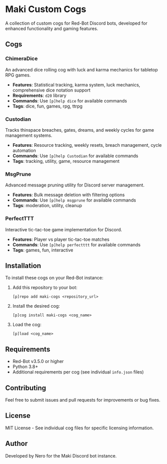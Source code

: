 # Maki Custom Cogs

A collection of custom cogs for Red-Bot Discord bots, developed for enhanced functionality and gaming features.

## Cogs

### ChimeraDice
An advanced dice rolling cog with luck and karma mechanics for tabletop RPG games.
- **Features**: Statistical tracking, karma system, luck mechanics, comprehensive dice notation support
- **Requirements**: `d20` library
- **Commands**: Use `[p]help dice` for available commands
- **Tags**: dice, fun, games, rpg, ttrpg

### Custodian
Tracks thinspace breaches, gates, dreams, and weekly cycles for game management systems.
- **Features**: Resource tracking, weekly resets, breach management, cycle automation
- **Commands**: Use `[p]help Custodian` for available commands
- **Tags**: tracking, utility, game, resource management

### MsgPrune
Advanced message pruning utility for Discord server management.
- **Features**: Bulk message deletion with filtering options
- **Commands**: Use `[p]help msgprune` for available commands
- **Tags**: moderation, utility, cleanup

### PerfectTTT
Interactive tic-tac-toe game implementation for Discord.
- **Features**: Player vs player tic-tac-toe matches
- **Commands**: Use `[p]help perfectttt` for available commands
- **Tags**: games, fun, interactive

## Installation

To install these cogs on your Red-Bot instance:

1. Add this repository to your bot:
   ```
   [p]repo add maki-cogs <repository_url>
   ```

2. Install the desired cog:
   ```
   [p]cog install maki-cogs <cog_name>
   ```

3. Load the cog:
   ```
   [p]load <cog_name>
   ```

## Requirements

- Red-Bot v3.5.0 or higher
- Python 3.8+
- Additional requirements per cog (see individual `info.json` files)

## Contributing

Feel free to submit issues and pull requests for improvements or bug fixes.

## License

MIT License - See individual cog files for specific licensing information.

## Author

Developed by Nero for the Maki Discord bot instance.